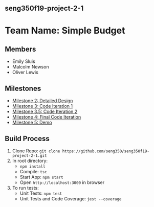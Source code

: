 ## seng350f19-project-2-1
# Team Name: Simple Budget
## Members
* Emily Sluis
* Malcolm Newson
* Oliver Lewis

## Milestones
* [Milestone 2: Detailed Design](https://github.com/seng350/seng350f19-project-2-1/tree/master/docs/M2)
* [Milestone 3: Code Iteration 1](https://github.com/seng350/seng350f19-project-2-1/tree/master/docs/M3)
* [Milestone 3.5: Code Iteration 2](https://github.com/seng350/seng350f19-project-2-1/tree/master/docs/M3.5)
* [Milestone 4: Final Code Iteration](https://github.com/seng350/seng350f19-project-2-1/blob/master/docs/M4/README.md)
* [Milestone 5: Demo](https://github.com/seng350/seng350f19-project-2-1/blob/master/docs/M5/README.md)

## Build Process
1. Clone Repo: `git clone https://github.com/seng350/seng350f19-project-2-1.git`
2. In root directory: 
   - `npm install`
   - Compile: `tsc`
   - Start App: `npm start`
   - Open `http://localhost:3000` in browser
3. To run tests:
   - Unit Tests: `npm test`
   - Unit Tests and Code Coverage: `jest --coverage`


